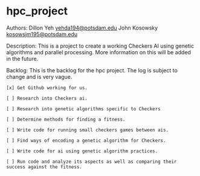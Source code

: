 # hpc_project
Authors: 
    Dillon Yeh <yehda194@potsdam.edu>
    John Kosowsky <kosowsjm195@potsdam.edu>

Description: 
    This is a project to create a working Checkers AI using genetic algorithms and parallel processing.
    More information on this will be added in the future.

Backlog: 
    This is the backlog for the hpc project. The log is subject to change and is very vague.

    [x] Get Github working for us.

    [ ] Research into Checkers ai.

    [ ] Research into genetic algorithms specific to Checkers

    [ ] Determine methods for finding a fitness.

    [ ] Write code for running small checkers games between ais.

    [ ] Find ways of encoding a genetic algorithm for Checkers.

    [ ] Write code for ai using genetic algorithm practices.

    [ ] Run code and analyze its aspects as well as comparing their success against the fitness.
